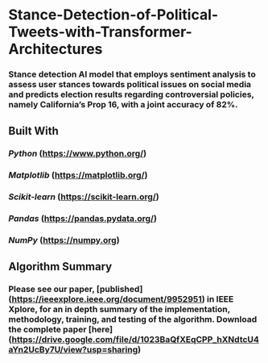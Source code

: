 # Stance-Detection-of-Political-Tweets-with-Transformer-Architectures
### Stance detection AI model that employs sentiment analysis to assess user stances towards political issues on social media and predicts election results regarding controversial policies, namely California’s Prop 16, with a joint accuracy of 82%.

## Built With 
### *Python* (https://www.python.org/)
### *Matplotlib* (https://matplotlib.org/)
### *Scikit-learn* (https://scikit-learn.org/)
### *Pandas* (https://pandas.pydata.org/)
### *NumPy* (https://numpy.org) 

## Algorithm Summary
### Please see our paper, [published] (https://ieeexplore.ieee.org/document/9952951) in IEEE Xplore, for an in depth summary of the implementation, methodology, training, and testing of the algorithm. Download the complete paper [here] (https://drive.google.com/file/d/1023BaQfXEqCPP_hXNdtcU4aYn2UcBy7U/view?usp=sharing)
